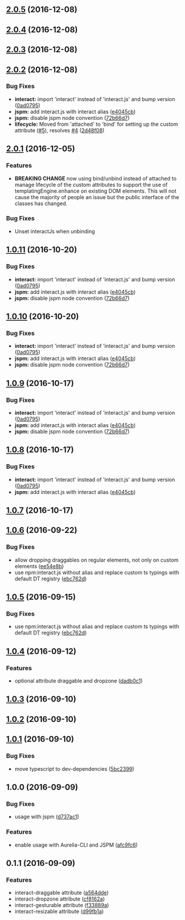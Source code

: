 <a name="2.0.5"></a>
## [2.0.5](https://github.com/eriklieben/aurelia-interactjs/compare/v2.0.4...v2.0.5) (2016-12-08)



<a name="2.0.4"></a>
## [2.0.4](https://github.com/eriklieben/aurelia-interactjs/compare/v2.0.3...v2.0.4) (2016-12-08)



<a name="2.0.3"></a>
## [2.0.3](https://github.com/eriklieben/aurelia-interactjs/compare/v2.0.2...v2.0.3) (2016-12-08)



<a name="2.0.2"></a>
## [2.0.2](https://github.com/eriklieben/aurelia-interactjs/compare/v1.0.6...v2.0.2) (2016-12-08)


### Bug Fixes

* **interact:** import 'interact' instead of 'interact.js' and bump version ([0ad0795](https://github.com/eriklieben/aurelia-interactjs/commit/0ad0795))
* **jspm:** add interact.js with interact alias ([e4045cb](https://github.com/eriklieben/aurelia-interactjs/commit/e4045cb))
* **jspm:** disable jspm node convention ([72b66d7](https://github.com/eriklieben/aurelia-interactjs/commit/72b66d7))
* **lifecycle:** Moved from 'attached' to 'bind' for setting up the custom attribute ([#5](https://github.com/eriklieben/aurelia-interactjs/issues/5)), resolves [#4](https://github.com/eriklieben/aurelia-interactjs/issues/4) ([2d48f08](https://github.com/eriklieben/aurelia-interactjs/commit/2d48f08))



<a name="2.0.1"></a>
## [2.0.1](https://github.com/eriklieben/aurelia-interactjs/compare/v1.0.6...v2.0.1) (2016-12-05)

### Features

* **BREAKING CHANGE** now using bind/unbind instead of attached to manage lifecycle of the custom attributes to support the use of templatingEngine.enhance on existing DOM elements. This will not cause the majority of people an issue but the public interface of the classes has changed.  

### Bug Fixes

* Unset interactJs when unbinding

<a name="1.0.11"></a>
## [1.0.11](https://github.com/eriklieben/aurelia-interactjs/compare/v1.0.6...v1.0.11) (2016-10-20)


### Bug Fixes

* **interact:** import 'interact' instead of 'interact.js' and bump version ([0ad0795](https://github.com/eriklieben/aurelia-interactjs/commit/0ad0795))
* **jspm:** add interact.js with interact alias ([e4045cb](https://github.com/eriklieben/aurelia-interactjs/commit/e4045cb))
* **jspm:** disable jspm node convention ([72b66d7](https://github.com/eriklieben/aurelia-interactjs/commit/72b66d7))



<a name="1.0.10"></a>
## [1.0.10](https://github.com/eriklieben/aurelia-interactjs/compare/v1.0.6...v1.0.10) (2016-10-20)


### Bug Fixes

* **interact:** import 'interact' instead of 'interact.js' and bump version ([0ad0795](https://github.com/eriklieben/aurelia-interactjs/commit/0ad0795))
* **jspm:** add interact.js with interact alias ([e4045cb](https://github.com/eriklieben/aurelia-interactjs/commit/e4045cb))
* **jspm:** disable jspm node convention ([72b66d7](https://github.com/eriklieben/aurelia-interactjs/commit/72b66d7))



<a name="1.0.9"></a>
## [1.0.9](https://github.com/eriklieben/aurelia-interactjs/compare/v1.0.6...v1.0.9) (2016-10-17)


### Bug Fixes

* **interact:** import 'interact' instead of 'interact.js' and bump version ([0ad0795](https://github.com/eriklieben/aurelia-interactjs/commit/0ad0795))
* **jspm:** add interact.js with interact alias ([e4045cb](https://github.com/eriklieben/aurelia-interactjs/commit/e4045cb))
* **jspm:** disable jspm node convention ([72b66d7](https://github.com/eriklieben/aurelia-interactjs/commit/72b66d7))



<a name="1.0.8"></a>
## [1.0.8](https://github.com/eriklieben/aurelia-interactjs/compare/v1.0.6...v1.0.8) (2016-10-17)


### Bug Fixes

* **interact:** import 'interact' instead of 'interact.js' and bump version ([0ad0795](https://github.com/eriklieben/aurelia-interactjs/commit/0ad0795))
* **jspm:** add interact.js with interact alias ([e4045cb](https://github.com/eriklieben/aurelia-interactjs/commit/e4045cb))



<a name="1.0.7"></a>
## [1.0.7](https://github.com/eriklieben/aurelia-interactjs/compare/v1.0.6...v1.0.7) (2016-10-17)



<a name="1.0.6"></a>
## [1.0.6](https://github.com/eriklieben/aurelia-interactjs/compare/v1.0.4...v1.0.6) (2016-09-22)


### Bug Fixes

* allow dropping draggables on regular elements, not only on custom elements ([ee54e8b](https://github.com/eriklieben/aurelia-interactjs/commit/ee54e8b))
* use npm:interact.js without alias and replace custom ts typings with default DT registry ([ebc762d](https://github.com/eriklieben/aurelia-interactjs/commit/ebc762d))



<a name="1.0.5"></a>
## [1.0.5](https://github.com/eriklieben/aurelia-interactjs/compare/v1.0.4...v1.0.5) (2016-09-15)


### Bug Fixes

* use npm:interact.js without alias and replace custom ts typings with default DT registry ([ebc762d](https://github.com/eriklieben/aurelia-interactjs/commit/ebc762d))



<a name="1.0.4"></a>
## [1.0.4](https://github.com/eriklieben/aurelia-interactjs/compare/v1.0.3...v1.0.4) (2016-09-12)


### Features

* optional attribute draggable and dropzone ([dadb0c1](https://github.com/eriklieben/aurelia-interactjs/commit/dadb0c1))



<a name="1.0.3"></a>
## [1.0.3](https://github.com/eriklieben/aurelia-interactjs/compare/v1.0.2...v1.0.3) (2016-09-10)



<a name="1.0.2"></a>
## [1.0.2](https://github.com/eriklieben/aurelia-interactjs/compare/v1.0.1...v1.0.2) (2016-09-10)



<a name="1.0.1"></a>
## [1.0.1](https://github.com/eriklieben/aurelia-interactjs/compare/v1.0.0...v1.0.1) (2016-09-10)


### Bug Fixes

* move typescript to dev-dependencies ([5bc2399](https://github.com/eriklieben/aurelia-interactjs/commit/5bc2399))



<a name="1.0.0"></a>
## 1.0.0 (2016-09-09)


### Bug Fixes

* usage with jspm ([d737ac1](https://github.com/eriklieben/aurelia-interactjs/commit/d737ac1))


### Features

* enable usage with Aurelia-CLI and JSPM ([afc9fc6](https://github.com/eriklieben/aurelia-interactjs/commit/afc9fc6))



<a name="0.1.1"></a>
## 0.1.1 (2016-09-09)


### Features

* interact-draggable attribute ([a564dde](https://github.com/eriklieben/aurelia-interactjs/commit/a564dde))
* interact-dropzone attribute ([cf8162a](https://github.com/eriklieben/aurelia-interactjs/commit/cf8162a))
* interact-gesturable attribute ([f33889a](https://github.com/eriklieben/aurelia-interactjs/commit/f33889a))
* interact-resizable attribute ([d99fb1a](https://github.com/eriklieben/aurelia-interactjs/commit/d99fb1a))
